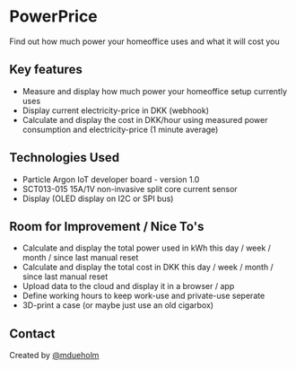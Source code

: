 # PowerPrice
Find out how much power your homeoffice uses and what it will cost you
<!-- > Live demo [_here_](https://www.example.com). --><!-- If you have the project hosted somewhere, include the link here. -->

<!-- ## Table of Contents
* [General Info](#general-information)
* [Technologies Used](#technologies-used)
* [Features](#features)
* [Screenshots](#screenshots)
* [Setup](#setup)
* [Usage](#usage)
* [Project Status](#project-status)
* [Room for Improvement](#room-for-improvement)
* [Acknowledgements](#acknowledgements)
* [Contact](#contact)
<!-- * [License](#license) -->


<!-- ## General Information
- Provide general information about your project here.
- What problem does it (intend to) solve?
- What is the purpose of your project?
- Why did you undertake it?
<!-- You don't have to answer all the questions - just the ones relevant to your project. -->

## Key features
- Measure and display how much power your homeoffice setup currently uses
- Display current electricity-price in DKK (webhook)
- Calculate and display the cost in DKK/hour using measured power consumption and electricity-price (1 minute average)

## Technologies Used
- Particle Argon IoT developer board - version 1.0
- SCT013-015 15A/1V non-invasive split core current sensor
- Display (OLED display on I2C or SPI bus)

<!-- ## Screenshots
![Example screenshot](./img/screenshot.png) -->

<!-- ## Setup
What are the project requirements/dependencies? Where are they listed? A requirements.txt or a Pipfile.lock file perhaps? Where is it located?

Proceed to describe how to install / setup one's local environment / get started with the project.


<!-- ## Usage
How does one go about using it?
Provide various use cases and code examples here.

`write-your-code-here`


## Project Status
Project is: Just starting up
<!--   _ very much in progress_ / _complete_ / _no longer being worked on_. If you are no longer working on it, provide reasons why.   -->

## Room for Improvement / Nice To's
- Calculate and display the total power used in kWh this day / week / month / since last manual reset
- Calculate and display the total cost in DKK this day / week / month / since last manual reset
- Upload data to the cloud and display it in a browser / app
- Define working hours to keep work-use and private-use seperate
- 3D-print a case (or maybe just use an old cigarbox)

<!-- ## Acknowledgements
- This project was inspired by my ever increasing electrical bill
- This project was based on [not much yet](https://www.notmuchyet.com).
- Many thanks to everybody who wants to hear about all my projects -->


## Contact
Created by [@mdueholm](https://www.mortendueholm.dk/)

<!-- Optional -->
<!-- ## License -->
<!-- This project is open source and available under the [... License](). -->

<!-- You don't have to include all sections - just the one's relevant to your project -->
